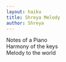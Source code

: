 ```yaml
---
layout: haiku
title: Shreya Melody
author: Shreya
---
```


Notes of a Piano<br>
Harmony of the keys<br>
Melody to the world<br>